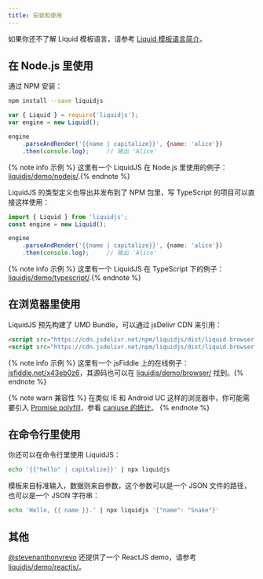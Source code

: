 ```yaml
---
title: 安装和使用
---
```


如果你还不了解 Liquid 模板语言，请参考 [Liquid 模板语言简介][intro]。

## 在 Node.js 里使用

通过 NPM 安装：

```bash
npm install --save liquidjs
```

```javascript
var { Liquid } = require('liquidjs');
var engine = new Liquid();

engine
    .parseAndRender('{{name | capitalize}}', {name: 'alice'})
    .then(console.log);     // 输出 'Alice'
```

{% note info 示例 %} 这里有一个 LiquidJS 在 Node.js 里使用的例子：<a href="https://github.com/harttle/liquidjs/blob/master/demo/nodejs/" target="_blank">liquidjs/demo/nodejs/</a>.{% endnote %}

LiquidJS 的类型定义也导出并发布到了 NPM 包里，写 TypeScript 的项目可以直接这样使用：

```typescript
import { Liquid } from 'liquidjs';
const engine = new Liquid();

engine
    .parseAndRender('{{name | capitalize}}', {name: 'alice'})
    .then(console.log);     // 输出 'Alice'
```

{% note info 示例 %} 这里有一个 LiquidJS 在 TypeScript 下的例子：<a href="https://github.com/harttle/liquidjs/blob/master/demo/typescript/" target="_blank">liquidjs/demo/typescript/</a>.{% endnote %}

## 在浏览器里使用

LiquidJS 预先构建了 UMD Bundle，可以通过 jsDelivr CDN 来引用：

```html
<script src="https://cdn.jsdelivr.net/npm/liquidjs/dist/liquid.browser.min.js"></script>     <!--生产环境-->
<script src="https://cdn.jsdelivr.net/npm/liquidjs/dist/liquid.browser.umd.js"></script>         <!--开发环境-->
```

{% note info 示例 %} 这里有一个 jsFiddle 上的在线例子：<a href="https://jsfiddle.net/x43eb0z6/" target="_blank">jsfiddle.net/x43eb0z6</a>，其源码也可以在 <a href="https://github.com/harttle/liquidjs/blob/master/demo/browser/" target="_blank">liquidjs/demo/browser/</a> 找到。{% endnote %}

{% note warn 兼容性 %} 在类似 IE 和 Android UC 这样的浏览器中，你可能需要引入 <a href="https://github.com/taylorhakes/promise-polyfill" target="_blank">Promise polyfill</a>，参看 <a href="http://caniuse.com/#feat=promises" target="_blank">caniuse 的统计</a>。 {% endnote %}

## 在命令行里使用

你还可以在命令行里使用 LiquidJS：

```bash
echo '{{"hello" | capitalize}}' | npx liquidjs
```

模板来自标准输入，数据则来自参数，这个参数可以是一个 JSON 文件的路径，也可以是一个 JSON 字符串：

```bash
echo 'Hello, {{ name }}.' | npx liquidjs '{"name": "Snake"}'
```

## 其他

[@stevenanthonyrevo](https://github.com/stevenanthonyrevo) 还提供了一个 ReactJS demo，请参考 [liquidjs/demo/reactjs/](https://github.com/harttle/liquidjs/blob/master/demo/reactjs/)。

[intro]: ./intro-to-liquid.html